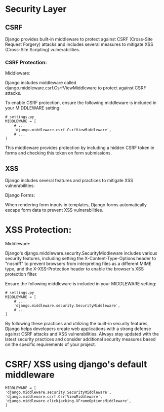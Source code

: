 # Security Layer


## CSRF

Django provides built-in middleware to protect against CSRF (Cross-Site Request Forgery) attacks and includes several measures to mitigate XSS (Cross-Site Scripting) vulnerabilities.

### CSRF Protection:

Middleware:

Django includes middleware called django.middleware.csrf.CsrfViewMiddleware to protect against CSRF attacks.

To enable CSRF protection, ensure the following middleware is included in your MIDDLEWARE setting:

```
# settings.py
MIDDLEWARE = [
    # ...
    'django.middleware.csrf.CsrfViewMiddleware',
    # ...
]
```

This middleware provides protection by including a hidden CSRF token in forms and checking this token on form submissions.



## XSS

Django includes several features and practices to mitigate XSS vulnerabilities:

Django Forms:

When rendering form inputs in templates, Django forms automatically escape form data to prevent XSS vulnerabilities.

# XSS Protection:

Middleware:

Django's django.middleware.security.SecurityMiddleware includes various security features, including setting the X-Content-Type-Options header to "nosniff" to prevent browsers from interpreting files as a different MIME type, and the X-XSS-Protection header to enable the browser's XSS protection filter.

Ensure the following middleware is included in your MIDDLEWARE setting:

```
# settings.py
MIDDLEWARE = [
    # ...
    'django.middleware.security.SecurityMiddleware',
    # ...
]
```

By following these practices and utilizing the built-in security features, Django helps developers create web applications with a strong defense against CSRF attacks and XSS vulnerabilities. Always stay updated with the latest security practices and consider additional security measures based on the specific requirements of your project.



# CSRF/ XSS using django's default middleware

```
MIDDLEWARE = [
'django.middleware.security.SecurityMiddleware',
'django.middleware.csrf.CsrfViewMiddleware',
'django.middleware.clickjacking.XFrameOptionsMiddleware',
]
```
